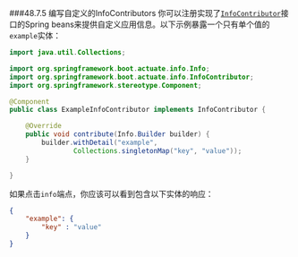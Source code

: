 ###48.7.5 编写自定义的InfoContributors
你可以注册实现了[`InfoContributor`](https://github.com/spring-projects/spring-boot/tree/v2.0.0.RELEASE/spring-boot-actuator/src/main/java/org/springframework/boot/actuate/info/InfoContributor.java)接口的Spring beans来提供自定义应用信息。以下示例暴露一个只有单个值的`example`实体：
```java
import java.util.Collections;

import org.springframework.boot.actuate.info.Info;
import org.springframework.boot.actuate.info.InfoContributor;
import org.springframework.stereotype.Component;

@Component
public class ExampleInfoContributor implements InfoContributor {

    @Override
    public void contribute(Info.Builder builder) {
        builder.withDetail("example",
                Collections.singletonMap("key", "value"));
    }

}
```
如果点击`info`端点，你应该可以看到包含以下实体的响应：
```json
{
    "example": {
        "key" : "value"
    }
}
```
